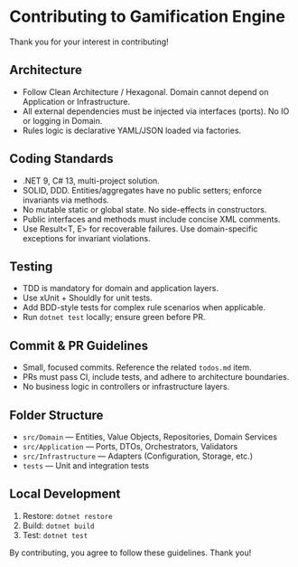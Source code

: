 # Contributing to Gamification Engine

Thank you for your interest in contributing!

## Architecture
- Follow Clean Architecture / Hexagonal. Domain cannot depend on Application or Infrastructure.
- All external dependencies must be injected via interfaces (ports). No IO or logging in Domain.
- Rules logic is declarative YAML/JSON loaded via factories.

## Coding Standards
- .NET 9, C# 13, multi-project solution.
- SOLID, DDD. Entities/aggregates have no public setters; enforce invariants via methods.
- No mutable static or global state. No side-effects in constructors.
- Public interfaces and methods must include concise XML comments.
- Use Result<T, E> for recoverable failures. Use domain-specific exceptions for invariant violations.

## Testing
- TDD is mandatory for domain and application layers.
- Use xUnit + Shouldly for unit tests.
- Add BDD-style tests for complex rule scenarios when applicable.
- Run `dotnet test` locally; ensure green before PR.

## Commit & PR Guidelines
- Small, focused commits. Reference the related `todos.md` item.
- PRs must pass CI, include tests, and adhere to architecture boundaries.
- No business logic in controllers or infrastructure layers.

## Folder Structure
- `src/Domain` — Entities, Value Objects, Repositories, Domain Services
- `src/Application` — Ports, DTOs, Orchestrators, Validators
- `src/Infrastructure` — Adapters (Configuration, Storage, etc.)
- `tests` — Unit and integration tests

## Local Development
1. Restore: `dotnet restore`
2. Build: `dotnet build`
3. Test: `dotnet test`

By contributing, you agree to follow these guidelines. Thank you! 